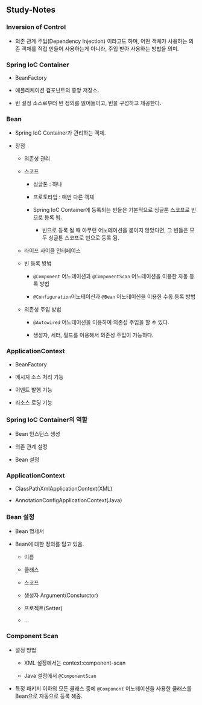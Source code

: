 ## Study-Notes

### Inversion of Control

  * 의존 관계 주입(Dependency Injection) 이라고도 하며, 어떤 객체가 사용하는 의존 객체를 직접 만들어 사용하는게 아니라, 주입 받아 사용하는 방법을 의미.

### Spring IoC Container

  * BeanFactory

  * 애플리케이션 컴포넌트의 중앙 저장소.

  * 빈 설정 소스로부터 빈 정의를 읽어들이고, 빈을 구성하고 제공한다.

### Bean

  * Spring IoC Container가 관리하는 객체.

  * 장점

    * 의존성 관리

    * 스코프

        * 싱글톤 : 하나

        * 프로토타입 : 매번 다른 객체

        * Spring IoC Container에 등록되는 빈들은 기본적으로 싱글톤 스코프로 빈으로 등록 됨.

          * 빈으로 등록 될 때 아무런 어노테이션을 붙이지 않았다면, 그 빈들은 모두 싱글톤 스코프로 빈으로 등록 됨.

    * 라이프 사이클 인터페이스

    * 빈 등록 방법

      * `@Component` 어노테이션과 `@ComponentScan` 어노테이션을 이용한 자동 등록 방법

      * `@Configuration`어노테이션과 `@Bean` 어노테이션을 이용한 수동 등록 방법

    * 의존성 주입 방법

      * `@Autowired` 어노테이션을 이용하여 의존성 주입을 할 수 있다.

      * 생성자, 세터, 필드를 이용해서 의존성 주입이 가능하다.

### ApplicationContext

  * BeanFactory

  * 메시지 소스 처리 기능

  * 이벤트 발행 기능

  * 리소스 로딩 기능

### Spring IoC Container의 역할

  * Bean 인스턴스 생성

  * 의존 관계 설정

  * Bean 설정

### ApplicationContext

  * ClassPathXmlApplicationContext(XML)

  * AnnotationConfigApplicationContext(Java)

### Bean 설정

  * Bean 명세서

  * Bean에 대한 정의를 담고 있음.

    * 이름

    * 클래스

    * 스코프

    * 생성자 Argument(Consturctor)

    * 프로젝트(Setter)

    * ...

### Component Scan

  * 설정 방법

    * XML 설정에서는 context:component-scan

    * Java 설정에서 `@ComponentScan`

  * 특정 패키지 이하의 모든 클래스 중에 `@Component` 어노테이션을 사용한 클래스를 Bean으로 자동으로 등록 해줌.
